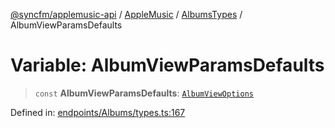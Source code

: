 [@syncfm/applemusic-api](../../../../../../globals.md) / [AppleMusic](../../../index.md) / [AlbumsTypes](../index.md) / AlbumViewParamsDefaults

# Variable: AlbumViewParamsDefaults

> `const` **AlbumViewParamsDefaults**: [`AlbumViewOptions`](../interfaces/AlbumViewOptions.md)

Defined in: [endpoints/Albums/types.ts:167](https://github.com/sync-fm/applemusic-api/blob/9471caba6a6b5bc92263ffc6e5d9c04672ec1f7f/src/endpoints/Albums/types.ts#L167)
